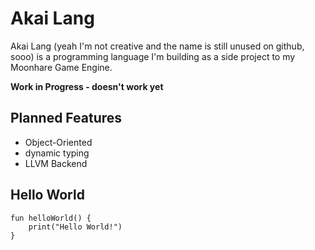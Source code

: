 # Akai Lang

Akai Lang (yeah I'm not creative and the name is still unused on github, sooo) is a programming language I'm building as a side project to my Moonhare Game Engine.

**Work in Progress - doesn't work yet**

## Planned Features
- Object-Oriented
- dynamic typing
- LLVM Backend

## Hello World
```AkaiLang
fun helloWorld() {
    print("Hello World!")
}
```